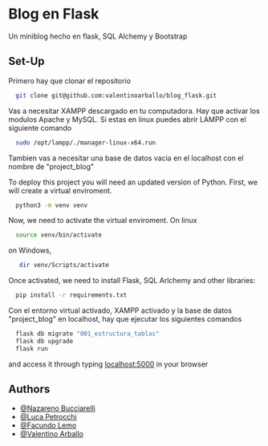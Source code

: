 # Blog en Flask

Un miniblog hecho en flask, SQL Alchemy y Bootstrap

## Set-Up
Primero hay que clonar el repositorio
```bash
  git clone git@github.com:valentinoarballo/blog_flask.git
```

Vas a necesitar XAMPP descargado en tu computadora. Hay que activar los modulos Apache y MySQL. Si estas en linux puedes abrir LAMPP con el siguiente comando
```bash
  sudo /opt/lampp/./manager-linux-x64.run
```

Tambien vas a necesitar una base de datos vacia en el localhost con el nombre de "project_blog"
<br>

To deploy this project you will need an updated version of Python. First, we will create a virtual enviroment.
```bash
  python3 -m venv venv
```

Now, we need to activate the virtual enviroment.
On linux
```bash
  source venv/bin/activate
```
on Windows,
```bash
   dir venv/Scripts/activate
```
Once activated, we need to install Flask, SQL Arlchemy and other libraries:

```bash
  pip install -r requirements.txt
```

Con el entorno virtual activado, XAMPP activado y la base de datos "project_blog" en localhost, hay que ejecutar los siguientes comandos
```bash
  flask db migrate "001_estructura_tablas"
  flask db upgrade
  flask run
```
and access it through typing [localhost:5000](http://localhost:5000/) in your browser


## Authors

- [@Nazareno Bucciarelli](https://github.com/nazabucciarelliITEC)
- [@Luca Petrocchi](https://github.com/LucaPetrocchi)
- [@Facundo Lemo](https://github.com/FacundoEsteban-Lemo)
- [@Valentino Arballo](https://github.com/valentinoarballo)

